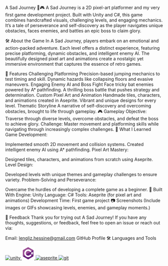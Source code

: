 A Sad Journey 🌌🎮
A Sad Journey is a 2D pixel-art platformer and my very first game development project. Built with Unity and C#, this game combines handcrafted visuals, challenging levels, and engaging mechanics. It’s a tale of perseverance and self-discovery as the player navigates unique obstacles, faces enemies, and battles an epic boss to claim glory.

🛠️ About the Game
In A Sad Journey, players embark on an emotional and action-packed adventure. Each level offers a distinct experience, featuring precise platforming, dynamic obstacles, and intelligent enemy AI. The beautifully designed pixel art and animations create a nostalgic yet immersive environment that captures the essence of retro games.

🎯 Features
Challenging Platforming
Precision-based jumping mechanics to test timing and skill.
Dynamic hazards like collapsing floors and evasive maneuvers.
Engaging Enemy AI and Boss Fight
Face tricky bat enemies powered by A* pathfinding.
A thrilling boss battle that pushes strategy and determination.
Custom Pixel Art and Animation
Handmade tiles, characters, and animations created in Aseprite.
Vibrant and unique designs for every level.
Thematic Storyline
A narrative of self-discovery and overcoming obstacles, brought to life through gameplay.
🎮 Gameplay
Objective: Traverse through diverse levels, overcome obstacles, and defeat the boss to achieve glory.
Challenge: Master movement and platforming skills while navigating through increasingly complex challenges.
🚀 What I Learned
Game Development:

Implemented smooth 2D movement and collision systems.
Created intelligent enemy AI using A* pathfinding.
Pixel Art Mastery:

Designed tiles, characters, and animations from scratch using Aseprite.
Level Design:

Developed levels with unique themes and gameplay challenges to ensure variety.
Problem-Solving and Perseverance:

Overcame the hurdles of developing a complete game as a beginner.
🔧 Built With
Engine: Unity
Language: C#
Tools: Aseprite (for pixel art and animations)
Development Time: First game project
📷 Screenshots
(Include images or GIFs showcasing levels, enemies, and gameplay moments.)


📢 Feedback
Thank you for trying out A Sad Journey! If you have any thoughts, suggestions, or feedback, feel free to open an issue or reach out via:

Email: lengliz.hessine@gmail.com
GitHub Profile
🛠️ Languages and Tools
<p align="left"> <a href="https://unity.com/" target="_blank" rel="noreferrer"> <img src="https://www.vectorlogo.zone/logos/unity3d/unity3d-icon.svg" alt="unity" width="40" height="40"/> </a> <a href="https://www.cprogramming.com/" target="_blank" rel="noreferrer"> <img src="https://raw.githubusercontent.com/devicons/devicon/master/icons/csharp/csharp-original.svg" alt="csharp" width="40" height="40"/> </a> <a href="https://www.aseprite.org/" target="_blank" rel="noreferrer"> <img src="https://www.vectorlogo.zone/logos/aseprite/aseprite-icon.svg" alt="aseprite" width="40" height="40"/> </a> <a href="https://git-scm.com/" target="_blank" rel="noreferrer"> <img src="https://www.vectorlogo.zone/logos/git-scm/git-scm-icon.svg" alt="git" width="40" height="40"/> </a> </p>
